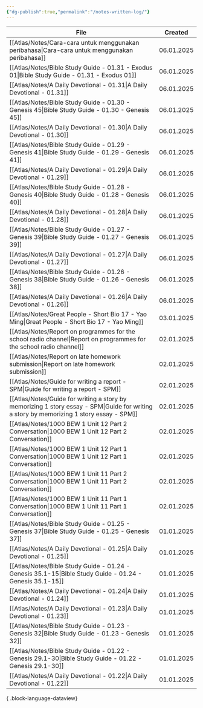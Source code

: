 ```yaml
---
{"dg-publish":true,"permalink":"/notes-written-log/"}
---
```


| File                                                                                                                                        | Created    |
| ------------------------------------------------------------------------------------------------------------------------------------------- | ---------- |
| [[Atlas/Notes/Cara-cara untuk menggunakan peribahasa\|Cara-cara untuk menggunakan peribahasa]]                                           | 06.01.2025 |
| [[Atlas/Notes/Bible Study Guide - 01.31 - Exodus 01\|Bible Study Guide - 01.31 - Exodus 01]]                                             | 06.01.2025 |
| [[Atlas/Notes/A Daily Devotional - 01.31\|A Daily Devotional - 01.31]]                                                                   | 06.01.2025 |
| [[Atlas/Notes/Bible Study Guide - 01.30 - Genesis 45\|Bible Study Guide - 01.30 - Genesis 45]]                                           | 06.01.2025 |
| [[Atlas/Notes/A Daily Devotional - 01.30\|A Daily Devotional - 01.30]]                                                                   | 06.01.2025 |
| [[Atlas/Notes/Bible Study Guide - 01.29 - Genesis 41\|Bible Study Guide - 01.29 - Genesis 41]]                                           | 06.01.2025 |
| [[Atlas/Notes/A Daily Devotional - 01.29\|A Daily Devotional - 01.29]]                                                                   | 06.01.2025 |
| [[Atlas/Notes/Bible Study Guide - 01.28 - Genesis 40\|Bible Study Guide - 01.28 - Genesis 40]]                                           | 06.01.2025 |
| [[Atlas/Notes/A Daily Devotional - 01.28\|A Daily Devotional - 01.28]]                                                                   | 06.01.2025 |
| [[Atlas/Notes/Bible Study Guide - 01.27 - Genesis 39\|Bible Study Guide - 01.27 - Genesis 39]]                                           | 06.01.2025 |
| [[Atlas/Notes/A Daily Devotional - 01.27\|A Daily Devotional - 01.27]]                                                                   | 06.01.2025 |
| [[Atlas/Notes/Bible Study Guide - 01.26 - Genesis 38\|Bible Study Guide - 01.26 - Genesis 38]]                                           | 06.01.2025 |
| [[Atlas/Notes/A Daily Devotional - 01.26\|A Daily Devotional - 01.26]]                                                                   | 06.01.2025 |
| [[Atlas/Notes/Great People - Short Bio 17 - Yao Ming\|Great People - Short Bio 17 - Yao Ming]]                                           | 03.01.2025 |
| [[Atlas/Notes/Report on programmes for the school radio channel\|Report on programmes for the school radio channel]]                     | 02.01.2025 |
| [[Atlas/Notes/Report on late homework submission\|Report on late homework submission]]                                                   | 02.01.2025 |
| [[Atlas/Notes/Guide for writing a report - SPM\|Guide for writing a report - SPM]]                                                       | 02.01.2025 |
| [[Atlas/Notes/Guide for writing a story by memorizing 1 story essay - SPM\|Guide for writing a story by memorizing 1 story essay - SPM]] | 02.01.2025 |
| [[Atlas/Notes/1000 BEW 1 Unit 12 Part 2 Conversation\|1000 BEW 1 Unit 12 Part 2 Conversation]]                                           | 02.01.2025 |
| [[Atlas/Notes/1000 BEW 1 Unit 12 Part 1 Conversation\|1000 BEW 1 Unit 12 Part 1 Conversation]]                                           | 02.01.2025 |
| [[Atlas/Notes/1000 BEW 1 Unit 11 Part 2 Conversation\|1000 BEW 1 Unit 11 Part 2 Conversation]]                                           | 02.01.2025 |
| [[Atlas/Notes/1000 BEW 1 Unit 11 Part 1 Conversation\|1000 BEW 1 Unit 11 Part 1 Conversation]]                                           | 02.01.2025 |
| [[Atlas/Notes/Bible Study Guide - 01.25 - Genesis 37\|Bible Study Guide - 01.25 - Genesis 37]]                                           | 01.01.2025 |
| [[Atlas/Notes/A Daily Devotional - 01.25\|A Daily Devotional - 01.25]]                                                                   | 01.01.2025 |
| [[Atlas/Notes/Bible Study Guide - 01.24 - Genesis 35.1-15\|Bible Study Guide - 01.24 - Genesis 35.1-15]]                                 | 01.01.2025 |
| [[Atlas/Notes/A Daily Devotional - 01.24\|A Daily Devotional - 01.24]]                                                                   | 01.01.2025 |
| [[Atlas/Notes/A Daily Devotional - 01.23\|A Daily Devotional - 01.23]]                                                                   | 01.01.2025 |
| [[Atlas/Notes/Bible Study Guide - 01.23 - Genesis 32\|Bible Study Guide - 01.23 - Genesis 32]]                                           | 01.01.2025 |
| [[Atlas/Notes/Bible Study Guide - 01.22 - Genesis 29.1-30\|Bible Study Guide - 01.22 - Genesis 29.1-30]]                                 | 01.01.2025 |
| [[Atlas/Notes/A Daily Devotional - 01.22\|A Daily Devotional - 01.22]]                                                                   | 01.01.2025 |

{ .block-language-dataview}


